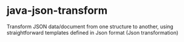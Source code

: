 # java-json-transform
Transform JSON data/document from one structure to another, using straightforward templates defined in Json format (Json transformation)
